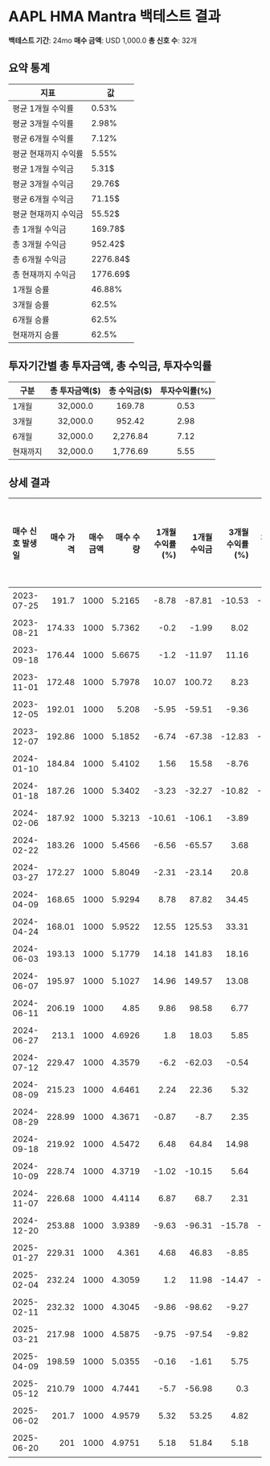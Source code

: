# AAPL HMA Mantra 백테스트 결과

**백테스트 기간**: 24mo
**매수 금액**: USD 1,000.0
**총 신호 수**: 32개

## 요약 통계

| 지표 | 값 |
|------|----|
| 평균 1개월 수익률 | 0.53% |
| 평균 3개월 수익률 | 2.98% |
| 평균 6개월 수익률 | 7.12% |
| 평균 현재까지 수익률 | 5.55% |
| 평균 1개월 수익금 | 5.31$ |
| 평균 3개월 수익금 | 29.76$ |
| 평균 6개월 수익금 | 71.15$ |
| 평균 현재까지 수익금 | 55.52$ |
| 총 1개월 수익금 | 169.78$ |
| 총 3개월 수익금 | 952.42$ |
| 총 6개월 수익금 | 2276.84$ |
| 총 현재까지 수익금 | 1776.69$ |
| 1개월 승률 | 46.88% |
| 3개월 승률 | 62.5% |
| 6개월 승률 | 62.5% |
| 현재까지 승률 | 62.5% |

## 투자기간별 총 투자금액, 총 수익금, 투자수익률

| 구분 | 총 투자금액($) | 총 수익금($) | 투자수익률(%) |
|------|:-------------:|:------------:|:-------------:|
| 1개월 | 32,000.0 | 169.78 | 0.53 |
| 3개월 | 32,000.0 | 952.42 | 2.98 |
| 6개월 | 32,000.0 | 2,276.84 | 7.12 |
| 현재까지 | 32,000.0 | 1,776.69 | 5.55 |

## 상세 결과

| 매수 신호 발생일   |   매수 가격 |   매수 금액 |   매수 수량 |   1개월 수익률(%) |   1개월 수익금 |   3개월 수익률(%) |   3개월 수익금 |   6개월 수익률(%) |   6개월 수익금 |   현재까지 수익률(%) |   현재까지 수익금 |   벤치마크 1개월(%) |   벤치마크 3개월(%) |   벤치마크 6개월(%) | 신호 타당성 평가   |
|:------------|--------:|--------:|--------:|-------------:|----------:|-------------:|----------:|-------------:|----------:|--------------:|-----------:|--------------:|--------------:|--------------:|:------------|
| 2023-07-25  |  191.7  |    1000 |  5.2165 |        -8.78 |    -87.81 |       -10.53 |   -105.29 |        -0.8  |     -8    |         10.29 |     102.87 |         -4.19 |         -7.67 |          5.96 | 불량          |
| 2023-08-21  |  174.33 |    1000 |  5.7362 |        -0.2  |     -1.99 |         8.02 |     80.19 |         3.95 |     39.49 |         21.27 |     212.74 |          0.06 |          2.6  |         13.77 | 보통          |
| 2023-09-18  |  176.44 |    1000 |  5.6675 |        -1.2  |    -11.97 |        11.16 |    111.59 |        -2.75 |    -27.54 |         19.82 |     198.23 |         -3.12 |          5.97 |         14.9  | 불량          |
| 2023-11-01  |  172.48 |    1000 |  5.7978 |        10.07 |    100.72 |         8.23 |     82.3  |        -0.01 |     -0.11 |         22.58 |     225.78 |          8.42 |         16.21 |         20.73 | 불량          |
| 2023-12-05  |  192.01 |    1000 |  5.208  |        -5.95 |    -59.51 |        -9.36 |    -93.56 |        -0.34 |     -3.43 |         10.11 |     101.07 |          2.66 |         12.34 |         15.55 | 불량          |
| 2023-12-07  |  192.86 |    1000 |  5.1852 |        -6.74 |    -67.38 |       -12.83 |   -128.35 |         0.3  |      3.05 |          9.62 |      96.25 |          2.43 |         11.32 |         15.39 | 보통          |
| 2024-01-10  |  184.84 |    1000 |  5.4102 |         1.56 |     15.58 |        -8.76 |    -87.56 |        22.68 |    226.81 |         14.38 |     143.82 |          5.08 |          8.92 |         16.5  | 우수          |
| 2024-01-18  |  187.26 |    1000 |  5.3402 |        -3.23 |    -32.27 |       -10.82 |   -108.23 |        24.82 |    248.15 |         12.9  |     129.03 |          4.7  |          5.05 |         18.54 | 우수          |
| 2024-02-06  |  187.92 |    1000 |  5.3213 |       -10.61 |   -106.1  |        -3.89 |    -38.87 |        16.45 |    164.5  |         12.5  |     125.03 |          4.1  |          4.57 |          7.92 | 우수          |
| 2024-02-22  |  183.26 |    1000 |  5.4566 |        -6.56 |    -65.57 |         3.68 |     36.82 |        23.17 |    231.65 |         15.36 |     153.64 |          2.89 |          4.32 |         10.03 | 우수          |
| 2024-03-27  |  172.27 |    1000 |  5.8049 |        -2.31 |    -23.14 |        20.8  |    207.97 |        31    |    310.02 |         22.73 |     227.26 |         -2.83 |          4.21 |          8.96 | 우수          |
| 2024-04-09  |  168.65 |    1000 |  5.9294 |         8.78 |     87.82 |        34.45 |    344.55 |        34.01 |    340.08 |         25.36 |     253.59 |          0.08 |          6.97 |         10.39 | 우수          |
| 2024-04-24  |  168.01 |    1000 |  5.9522 |        12.55 |    125.53 |        33.31 |    333.07 |        40.26 |    402.64 |         25.84 |     258.41 |          4.6  |          9.55 |         15.43 | 우수          |
| 2024-06-03  |  193.13 |    1000 |  5.1779 |        14.18 |    141.83 |        18.16 |    181.59 |        22.59 |    225.92 |          9.47 |      94.72 |          4.8  |          6.91 |         14.18 | 우수          |
| 2024-06-07  |  195.97 |    1000 |  5.1027 |        14.96 |    149.57 |        13.08 |    130.77 |        23.7  |    237.03 |          7.88 |      78.82 |          4.12 |          2.93 |         13.83 | 우수          |
| 2024-06-11  |  206.19 |    1000 |  4.85   |         9.86 |     98.58 |         6.77 |     67.66 |        17.49 |    174.94 |          2.54 |      25.39 |          3.89 |          1.78 |         13.3  | 양호          |
| 2024-06-27  |  213.1  |    1000 |  4.6926 |         1.8  |     18.03 |         5.85 |     58.53 |        20.87 |    208.7  |         -0.79 |      -7.9  |         -0.43 |          4.37 |         10.16 | 우수          |
| 2024-07-12  |  229.47 |    1000 |  4.3579 |        -6.2  |    -62.03 |        -0.54 |     -5.36 |         5.51 |     55.12 |         -7.86 |     -78.65 |         -4.83 |          2.93 |          5.39 | 양호          |
| 2024-08-09  |  215.23 |    1000 |  4.6461 |         2.24 |     22.36 |         5.32 |     53.2  |         7.75 |     77.48 |         -1.77 |     -17.72 |          1.2  |         11.77 |         13.42 | 보통          |
| 2024-08-29  |  228.99 |    1000 |  4.3671 |        -0.87 |     -8.7  |         2.35 |     23.49 |         7.74 |     77.43 |         -7.67 |     -76.71 |          2.61 |          7.27 |          6.5  | 양호          |
| 2024-09-18  |  219.92 |    1000 |  4.5472 |         6.48 |     64.84 |        14.98 |    149.84 |        -2.82 |    -28.18 |         -3.86 |     -38.64 |          4.39 |          7.7  |          1.01 | 불량          |
| 2024-10-09  |  228.74 |    1000 |  4.3719 |        -1.02 |    -10.15 |         5.64 |     56.36 |       -20.77 |   -207.72 |         -7.57 |     -75.7  |          3.51 |          2.02 |        -12.6  | 불량          |
| 2024-11-07  |  226.68 |    1000 |  4.4114 |         6.87 |     68.7  |         2.31 |     23.06 |       -12.54 |   -125.43 |         -6.73 |     -67.33 |          1.96 |          1.48 |         -6.13 | 불량          |
| 2024-12-20  |  253.88 |    1000 |  3.9389 |        -9.63 |    -96.31 |       -15.78 |   -157.78 |       -22.57 |   -225.69 |        -16.72 |    -167.24 |          1.11 |         -4.52 |          0.84 | 불량          |
| 2025-01-27  |  229.31 |    1000 |  4.361  |         4.68 |     46.83 |        -8.85 |    -88.53 |        -7.8  |    -78    |         -7.8  |     -78    |         -0.94 |         -8.1  |          4.26 | 불량          |
| 2025-02-04  |  232.24 |    1000 |  4.3059 |         1.2  |     11.98 |       -14.47 |   -144.72 |        -8.96 |    -89.65 |         -8.96 |     -89.65 |         -4.96 |         -6.42 |          3.82 | 불량          |
| 2025-02-11  |  232.32 |    1000 |  4.3045 |        -9.86 |    -98.62 |        -9.27 |    -92.66 |        -8.99 |    -89.94 |         -8.99 |     -89.94 |         -9.01 |         -3.7  |          3.3  | 불량          |
| 2025-03-21  |  217.98 |    1000 |  4.5875 |        -9.75 |    -97.54 |        -9.82 |    -98.19 |        -3.01 |    -30.11 |         -3.01 |     -30.11 |         -6.79 |          5.53 |         10.6  | 불량          |
| 2025-04-09  |  198.59 |    1000 |  5.0355 |        -0.16 |     -1.61 |         5.75 |     57.51 |         6.46 |     64.61 |          6.46 |      64.61 |          3.72 |         14.09 |         14.87 | 보통          |
| 2025-05-12  |  210.79 |    1000 |  4.7441 |        -5.7  |    -56.98 |         0.3  |      2.99 |         0.3  |      2.99 |          0.3  |       2.99 |          3.05 |          7.26 |          7.26 | 보통          |
| 2025-06-02  |  201.7  |    1000 |  4.9579 |         5.32 |     53.25 |         4.82 |     48.19 |         4.82 |     48.19 |          4.82 |      48.19 |          4.91 |          5.6  |          5.6  | 보통          |
| 2025-06-20  |  201    |    1000 |  4.9751 |         5.18 |     51.84 |         5.18 |     51.84 |         5.18 |     51.84 |          5.18 |      51.84 |          5.04 |          5.04 |          5.04 | 양호          |